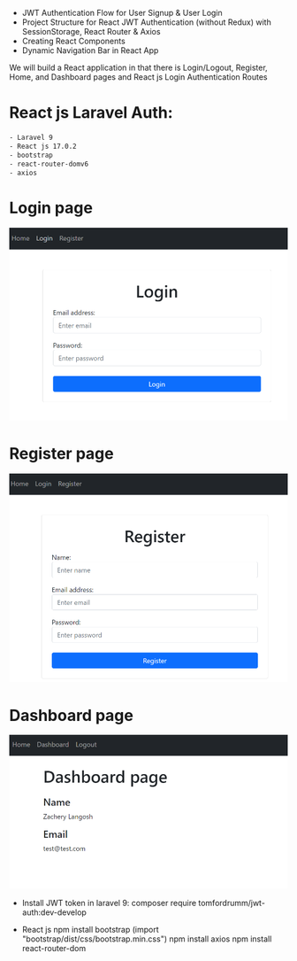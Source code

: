 
- JWT Authentication Flow for User Signup & User Login
- Project Structure for React JWT Authentication (without Redux) with SessionStorage, React Router & Axios
- Creating React Components
- Dynamic Navigation Bar in React App

We will build a React application in that there is Login/Logout, Register, Home, and Dashboard pages and React js Login Authentication Routes



# React js Laravel Auth:
    - Laravel 9
    - React js 17.0.2
    - bootstrap
    - react-router-domv6
    - axios


# Login page
![alt text](https://github.com/AjayYadavAi/react-js-authentication-laravel/blob/master/login.png?raw=true)


# Register page
![alt text](https://github.com/AjayYadavAi/react-js-authentication-laravel/blob/master/register.png?raw=true)


# Dashboard page
![alt text](https://github.com/AjayYadavAi/react-js-authentication-laravel/blob/master/dashboard.png?raw=true)




- Install JWT token in laravel  9:
composer require tomfordrumm/jwt-auth:dev-develop

- React js
npm install bootstrap
     (import "bootstrap/dist/css/bootstrap.min.css")
npm install axios
npm install react-router-dom



